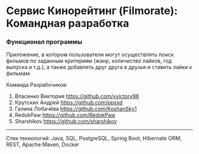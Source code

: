 # Сервис Кинорейтинг (Filmorate): Командная разработка

### Функционал программы

Приложение, в котором пользователи могут
осуществлять поиск фильмов по заданным критериям (жанр, количество лайков, год
выпуска и т.д.), а также добавлять друг друга в друзья и ставить лайки к фильмам.

Команда Разрабочиков:
1. Власенко Виктория https://github.com/vvictory96
2. Крутских Андрей https://github.com/ppxxd
3. Галина Лобачёва https://github.com/KoshanSky1
4. RedokPaw https://github.com/RedokPaw
5. Sharshikov https://github.com/sharshikov

--------
Стек технологий: Java, SQL, PostgreSQL, Spring Boot, Hibernate ORM, REST, Apache Maven, Docker
